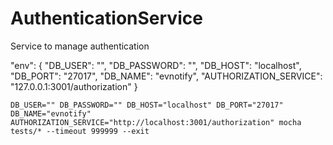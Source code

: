 # AuthenticationService
Service to manage authentication

"env": {
    "DB_USER": "",
    "DB_PASSWORD": "",
    "DB_HOST": "localhost",
    "DB_PORT": "27017",
    "DB_NAME": "evnotify",
    "AUTHORIZATION_SERVICE": "127.0.0.1:3001/authorization"
}

```
DB_USER="" DB_PASSWORD="" DB_HOST="localhost" DB_PORT="27017" DB_NAME="evnotify" AUTHORIZATION_SERVICE="http://localhost:3001/authorization" mocha tests/* --timeout 999999 --exit
```